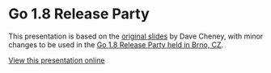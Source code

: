 # Go 1.8 Release Party

This presentation is based on the [original
slides](https://github.com/davecheney/go-1.8-release-party) by Dave Cheney, with
minor changes to be used in the [Go 1.8 Release Party held in Brno,
CZ](https://www.meetup.com/Golang-Brno/events/237697083/).

[View this presentation online](https://talks.godoc.org/github.com/rhcarvalho/talks/2017/02-28%20Go%201.8%20Release%20Party/presentation.slide)
